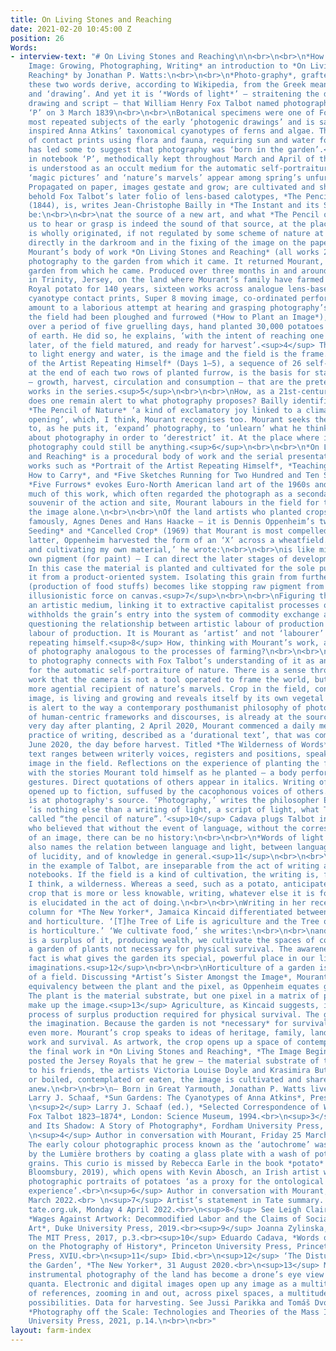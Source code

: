 ```yaml
---
title: On Living Stones and Reaching
date: 2021-02-20 10:45:00 Z
position: 26
Words:
- interview-text: "# On Living Stones and Reaching\n\n<br>\n<br>\n*How to Plant an
    Image: Growing, Photographing, Writing* an introduction to *On Living Stones and
    Reaching* by Jonathan P. Watts:\n<br>\n<br>\n*Photo-graphy*, grafted. Individually
    these two words derive, according to Wikipedia, from the Greek meaning ‘light’
    and ‘drawing’. And yet it is ‘*Words of light*’ – straitening the difference between
    drawing and script – that William Henry Fox Talbot named photography in notebook
    ‘P’ on 3 March 1839\n<br>\n<br>\nBotanical specimens were one of Fox Talbot’s
    most repeated subjects of the early ‘photogenic drawings’ and is said to have
    inspired Anna Atkins’ taxonomical cyanotypes of ferns and algae. The early abundance
    of contact prints using flora and fauna, requiring sun and water for processing,
    has led some to suggest that photography was ‘born in the garden’.<sup>1</sup>\n<br>\n<br>\nElsewhere
    in notebook ‘P’, methodically kept throughout March and April of that year, photography
    is understood as an occult medium for the automatic self-portraiture of nature:
    ‘magic pictures’ and ‘nature’s marvels’ appear among spring’s unfurling leaves.<sup>2</sup>
    Propagated on paper, images gestate and grow; are cultivated and shared.\n<br>\n<br>\nTo
    behold Fox Talbot’s later folio of lens-based calotypes, *The Pencil of Nature*
    (1844), is, writes Jean-Christophe Bailly in *The Instant and its Shadow*, to
    be:\n<br>\n<br>\nat the source of a new art, and what *The Pencil of Nature* allows
    us to hear or grasp is indeed the sound of that source, at the place where it
    is wholly originated, if not regulated by some scheme of nature at work, functioning
    directly in the darkroom and in the fixing of the image on the paper.<sup>3</sup>\n<br>\n<br>\nAlexander
    Mourant’s body of work *On Living Stones and Reaching* (all works 2020) returns
    photography to the garden from which it came. It returned Mourant, too, to the
    garden from which he came. Produced over three months in and around an acre field
    in Trinity, Jersey, on the land where Mourant’s family have farmed the Jersey
    Royal potato for 140 years, sixteen works across analogue lens-based photography,
    cyanotype contact prints, Super 8 moving image, co-ordinated performance and writing
    amount to a laborious attempt at hearing and grasping photography’s source.\n<br>\n<br>\nOnce
    the field had been ploughed and furrowed (*How to Plant an Image*), Mourant, working
    over a period of five gruelling days, hand planted 30,000 potatoes across 52 furrows
    of earth. He did so, he explains, ‘with the intent of reaching one image, 83 days
    later, of the field matured, and ready for harvest’.<sup>4</sup> The crop, sensitive
    to light energy and water, is the image and the field is the frame. *Portrait
    of the Artist Repeating Himself* (Days 1–5), a sequence of 26 self-portraits shot
    at the end of each two rows of planted furrow, is the basis for stages of cultivation
    – growth, harvest, circulation and consumption – that are the pretext for further
    works in the series.<sup>5</sup>\n<br>\n<br>\nHow, as a 21st-century photographer,
    does one remain alert to what photography proposes? Bailly identifies in Fox Talbot’s
    *The Pencil of Nature* ‘a kind of exclamatory joy linked to a climate of absolute
    opening’, which, I think, Mourant recognises too. Mourant seeks the absolute opening
    to, as he puts it, ‘expand’ photography, to ‘unlearn’ what he thinks he knows
    about photography in order to ‘derestrict’ it. At the place where it wholly originated,
    photography could still be anything.<sup>6</sup>\n<br>\n<br>\n*On Living Stones
    and Reaching* is a procedural body of work and the serial presentation of individual
    works such as *Portrait of the Artist Repeating Himself*, *Teaching the Camera
    How to Carry*, and *Five Sketches Running for Two Hundred and Ten Seconds* or
    *Five Furrows* evokes Euro-North American land art of the 1960s and ‘70s. Unlike
    much of this work, which often regarded the photograph as a secondary, lesser
    souvenir of the action and site, Mourant labours in the field for the sake of
    the image alone.\n<br>\n<br>\nOf the land artists who planted crops – among them,
    famously, Agnes Denes and Hans Haacke – it is Dennis Oppenheim’s two works *Directed
    Seeding* and *Cancelled Crop* (1969) that Mourant is most compelled by. In the
    latter, Oppenheim harvested the form of an ‘X’ across a wheatfield. ‘Planting
    and cultivating my own material,’ he wrote:\n<br>\n<br>\nis like mining ones [sic]
    own pigment (for paint) – I can direct the later stages of development at will.
    In this case the material is planted and cultivated for the sole purpose of withholding
    it from a product-oriented system. Isolating this grain from further processing
    (production of food stuffs) becomes like stopping raw pigment from becoming an
    illusionistic force on canvas.<sup>7</sup>\n<br>\n<br>\nFiguring the wheat as
    an artistic medium, linking it to extractive capitalist processes of mining, Oppenheim
    withholds the grain’s entry into the system of commodity exchange and circulation,
    questioning the relationship between artistic labour of production and agricultural
    labour of production. It is Mourant as ‘artist’ and not ‘labourer’ who is portrayed
    repeating himself.<sup>8</sup> How, thinking with Mourant’s work, are the processes
    of photography analogous to the processes of farming?\n<br>\n<br>\nMourant’s attitude
    to photography connects with Fox Talbot’s understanding of it as an occult medium
    for the automatic self-portraiture of nature. There is a sense throughout the
    work that the camera is not a tool operated to frame the world, but, rather, a
    more agential recipient of nature’s marvels. Crop in the field, conceived as an
    image, is living and growing and reveals itself by its own vegetal duration. Mourant
    is alert to the way a contemporary posthumanist philosophy of photography, critical
    of human-centric frameworks and discourses, is already at the source of the medium.<sup>9</sup>\n<br>\n<br>\nThe
    very day after planting, 2 April 2020, Mourant commenced a daily methodical (gruelling)
    practice of writing, described as a ‘durational text’, that was completed on 23
    June 2020, the day before harvest. Titled *The Wilderness of Words*, this experimental
    text ranges between writerly voices, registers and positions, speaking with the
    image in the field. Reflections on the experience of planting the field merge
    with the stories Mourant told himself as he planted – a body performing mechanical
    gestures. Direct quotations of others appear in italics. Writing of the self is
    opened up to fiction, suffused by the cacophonous voices of others.\n<br>\n<br>\nWriting
    is at photography's source. ‘Photography,’ writes the philosopher Eduardo Cadava,
    ‘is nothing else than a writing of light, a script of light, what Talbot elsewhere
    called “the pencil of nature”.’<sup>10</sup> Cadava plugs Talbot into Walter Benjamin
    who believed that without the event of language, without the corresponding emergence
    of an image, there can be no history:\n<br>\n<br>\n*Words of light.* This phrase
    also names the relation between language and light, between language and the possibility
    of lucidity, and of knowledge in general.<sup>11</sup>\n<br>\n<br>\nWords of light,
    in the example of Talbot, are inseparable from the act of writing and naming in
    notebooks. If the field is a kind of cultivation, the writing is, for Mourant,
    I think, a wilderness. Whereas a seed, such as a potato, anticipates a future
    crop that is more or less knowable, writing, whatever else it is for Mourant,
    is elucidated in the act of doing.\n<br>\n<br>\nWriting in her recent gardening
    column for *The New Yorker*, Jamaica Kincaid differentiated between agriculture
    and horticulture. ‘[T]he Tree of Life is agriculture and the Tree of Knowledge
    is horticulture.’ ‘We cultivate food,’ she writes:\n<br>\n<br>\nand when there
    is a surplus of it, producing wealth, we cultivate the spaces of contemplation,
    a garden of plants not necessary for physical survival. The awareness of that
    fact is what gives the garden its special, powerful place in our lives and our
    imaginations.<sup>12</sup>\n<br>\n<br>\nHorticulture of a garden is not agriculture
    of a field. Discussing *Artist’s Sister Amongst the Image*, Mourant proposes an
    equivalency between the plant and the pixel, as Oppenheim equates grain and pigment.
    The plant is the material substrate, but one pixel in a matrix of pixels that
    make up the image.<sup>13</sup> Agriculture, as Kincaid suggests, is a calculated
    process of surplus production required for physical survival. The garden fuels
    the imagination. Because the garden is not *necessary* for survival it is cherished
    even more. Mourant’s crop speaks to ideas of heritage, family, land, necessary
    work and survival. As artwork, the crop opens up a space of contemplation.\n<br>\n<br>\nFor
    the final work in *On Living Stones and Reaching*, *The Image Begins Anew*, Mourant
    posted the Jersey Royals that he grew – the material substrate of the image –
    to his friends, the artists Victoria Louise Doyle and Krasimira Butseva. Planted
    or boiled, contemplated or eaten, the image is cultivated and shared, and begins
    anew.\n<br>\n<br>\n– Born in Great Yarmouth, Jonathan P. Watts lives in Norwich.\n<br>\n<br>\n---------<br>\n<sup>1</sup>
    Larry J. Schaaf, *Sun Gardens: The Cyanotypes of Anna Atkins*, Prestel, 2018.<br>
    \n<sup>2</sup> Larry J. Schaaf (ed.), *Selected Correspondence of William Henry
    Fox Talbot 1823–1874*, London: Science Museum, 1994.<br>\n<sup>3</sup> *The Instant
    and Its Shadow: A Story of Photography*, Fordham University Press, 2020, p.6.<br>
    \n<sup>4</sup> Author in conversation with Mourant, Friday 25 March 2022.<br>\n<sup>5</sup>
    The early colour photographic process known as the ‘autochrome’ was developed
    by the Lumière brothers by coating a glass plate with a wash of potato starch
    grains. This curio is missed by Rebecca Earle in the book *potato* (ObjectLessons,
    Bloomsbury, 2019), which opens with Kevin Abosch, an Irish artist who produces
    photographic portraits of potatoes ‘as a proxy for the ontological study of human
    experience’.<br>\n<sup>6</sup> Author in conversation with Mourant, Friday 25
    March 2022.<br> \n<sup>7</sup> Artist’s statement in Tate summary. Accessed at
    tate.org.uk, Monday 4 April 2022.<br>\n<sup>8</sup> See Leigh Claire La Berge,
    *Wages Against Artwork: Decommodified Labor and the Claims of Socially Engaged
    Art*, Duke University Press, 2019.<br><sup>9</sup> Joanna Zylinska, Nonhuman Photography,
    The MIT Press, 2017, p.3.<br><sup>10</sup> Eduardo Cadava, *Words of Light: Theses
    on the Photography of History*, Princeton University Press, Princeton University
    Press, XVIU.<br>\n<sup>11</sup> Ibid.<br>\n<sup>12</sup> ‘The Disturbances of
    the Garden’, *The New Yorker*, 31 August 2020.<br>\n<sup>13</sup> Much of everyday
    instrumental photography of the land has become a drone’s eye view of a topographical
    quanta. Electronic and digital images open up any image as a multitude of scales
    of references, zooming in and out, across pixel spaces, a multitude of combinatorial
    possibilities. Data for harvesting. See Jussi Parikka and Tomáš Dvorák (eds.),
    *Photography off the Scale: Technologies and Theories of the Mass Image*, Edinburgh
    University Press, 2021, p.14.\n<br>\n<br>"
layout: farm-index
---
```


